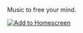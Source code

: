 Music to free your mind.

[![Add to Homescreen](https://img.shields.io/badge/Skynet-Add%20To%20Homescreen-00c65e?logo=skynet&labelColor=0d0d0d)](https://homescreen.hns.siasky.net/#/skylink/AQCV16j2c62FMotFVJUNkLUq5Wy0GBz8kSEXSFnyYReEdQ)

